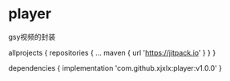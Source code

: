 # player
gsy视频的封装

allprojects {
		repositories {
			...
			maven { url 'https://jitpack.io' }
		}
	}


dependencies {
	        implementation 'com.github.xjxlx:player:v1.0.0'
	}
